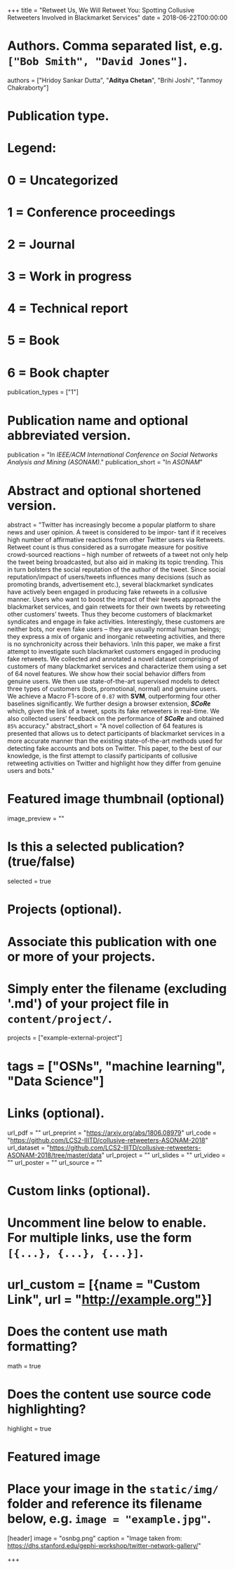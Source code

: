+++
title = "Retweet Us, We Will Retweet You: Spotting Collusive Retweeters Involved in Blackmarket Services"
date = 2018-06-22T00:00:00

# Authors. Comma separated list, e.g. `["Bob Smith", "David Jones"]`.
authors = ["Hridoy Sankar Dutta", "**Aditya Chetan**", "Brihi Joshi", "Tanmoy Chakraborty"]

# Publication type.
# Legend:
# 0 = Uncategorized
# 1 = Conference proceedings
# 2 = Journal
# 3 = Work in progress
# 4 = Technical report
# 5 = Book
# 6 = Book chapter
publication_types = ["1"]

# Publication name and optional abbreviated version.
publication = "In *IEEE/ACM International Conference on Social Networks Analysis and Mining (ASONAM)*."
publication_short = "In *ASONAM*"

# Abstract and optional shortened version.
abstract = "Twitter has increasingly become a popular platform to share news and user opinion. A tweet is considered to be impor- tant if it receives high number of affirmative reactions from other Twitter users via Retweets. Retweet count is thus considered as a surrogate measure for positive crowd-sourced reactions – high number of retweets of a tweet not only help the tweet being broadcasted, but also aid in making its topic trending. This in turn bolsters the social reputation of the author of the tweet. Since social reputation/impact of users/tweets influences many decisions (such as promoting brands, advertisement etc.), several blackmarket syndicates have actively been engaged in producing fake retweets in a collusive manner. Users who want to boost the impact of their tweets approach the blackmarket services, and gain retweets for their own tweets by retweeting other customers’ tweets. Thus they become customers of blackmarket syndicates and engage in fake activities. Interestingly, these customers are neither bots, nor even fake users – they are usually normal human beings; they express a mix of organic and inorganic retweeting activities, and there is no synchronicity across their behaviors. \nIn this paper, we make a first attempt to investigate such blackmarket customers engaged in producing fake retweets. We collected and annotated a novel dataset comprising of customers of many blackmarket services and characterize them using a set of 64 novel features. We show how their social behavior differs from genuine users. We then use state-of-the-art supervised models to detect three types of customers (bots, promotional, normal) and genuine users. We achieve a Macro F1-score of ```0.87``` with __SVM__, outperforming four other baselines significantly. We further design a browser extension, ___SCoRe___ which, given the link of a tweet, spots its fake retweeters in real-time. We also collected users’ feedback on the performance of ___SCoRe___ and obtained ```85%``` accuracy."
abstract_short = "A novel collection of 64 features is presented that allows us to detect participants of blackmarket services in a more accurate manner than the existing state-of-the-art methods used for detecting fake accounts and bots on Twitter. This paper, to the best of our knowledge, is the first attempt to classify participants of collusive retweeting activities on Twitter and highlight how they differ from genuine users and bots."

# Featured image thumbnail (optional)
image_preview = ""

# Is this a selected publication? (true/false)
selected = true

# Projects (optional).
#   Associate this publication with one or more of your projects.
#   Simply enter the filename (excluding '.md') of your project file in `content/project/`.
projects = ["example-external-project"]
# tags = ["OSNs", "machine learning", "Data Science"]
# Links (optional).
url_pdf = ""
url_preprint = "https://arxiv.org/abs/1806.08979"
url_code = "https://github.com/LCS2-IIITD/collusive-retweeters-ASONAM-2018"
url_dataset = "https://github.com/LCS2-IIITD/collusive-retweeters-ASONAM-2018/tree/master/data"
url_project = ""
url_slides = ""
url_video = ""
url_poster = ""
url_source = ""

# Custom links (optional).
#   Uncomment line below to enable. For multiple links, use the form `[{...}, {...}, {...}]`.
# url_custom = [{name = "Custom Link", url = "http://example.org"}]

# Does the content use math formatting?
math = true

# Does the content use source code highlighting?
highlight = true

# Featured image
# Place your image in the `static/img/` folder and reference its filename below, e.g. `image = "example.jpg"`.
[header]
image = "osnbg.png"
caption = "Image taken from: https://dhs.stanford.edu/gephi-workshop/twitter-network-gallery/"

+++

